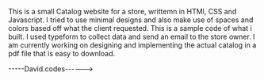 This is a small Catalog website for a store, writtemn in HTMl, CSS and Javascript. I tried to use minimal designs and also make use of spaces and colors based off what the client requested.
This is a sample code of what i built. I used typeform to collect data and send an email to the store owner.
I am currently working on designing and implementing the actual catalog in a pdf file that is easy to download.




-----David.codes------>
